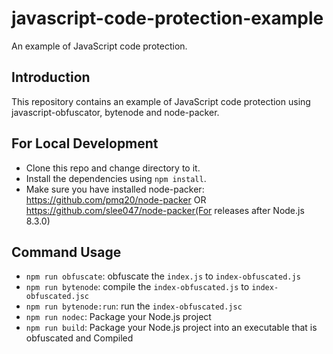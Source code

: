 # javascript-code-protection-example
An example of JavaScript code protection.

## Introduction
This repository contains an example of JavaScript code protection using javascript-obfuscator, bytenode and node-packer.

## For Local Development
- Clone this repo and change directory to it.
- Install the dependencies using `npm install`.
- Make sure you have installed node-packer: https://github.com/pmq20/node-packer OR https://github.com/slee047/node-packer(For releases after Node.js 8.3.0)

## Command Usage
- `npm run obfuscate`: obfuscate the `index.js` to `index-obfuscated.js`
- `npm run bytenode`: compile the `index-obfuscated.js` to `index-obfuscated.jsc`
- `npm run bytenode:run`: run the `index-obfuscated.jsc`
- `npm run nodec`: Package your Node.js project
- `npm run build`: Package your Node.js project into an executable that is obfuscated and Compiled
